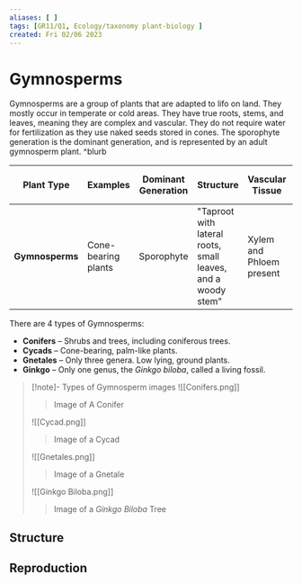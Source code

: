 ```yaml
---
aliases: [ ]
tags: [GR11/Q1, Ecology/taxonomy plant-biology ]
created: Fri 02/06 2023
---
```

# Gymnosperms
 Gymnosperms are a group of plants that are adapted to lifo on land. They mostly occur in temperate or cold areas. They have true roots, stems, and leaves, meaning they are complex and vascular. They do not require water for fertilization as they use naked seeds stored in cones. The sporophyte generation is the dominant generation, and is represented by an adult gymnosperm plant. ^blurb


| **Plant Type**  | **Examples**        | **Dominant Generation** | **Structure**                                                | **Vascular Tissue**      | **Spores or Seeds** | **Fruit**    | **Dependency on water for reproduction** |
| --------------- | ------------------- | ----------------------- | ------------------------------------------------------------ | ------------------------ | ------------------- | ------------ | ---------------------------------------- |
| **Gymnosperms** | Cone-bearing plants | Sporophyte              | "Taproot with lateral roots, small leaves, and a woody stem" | Xylem and Phloem present | Naked Seeds         | Cone-bearing | Water not needed for fertilization       |
 
There are 4 types of Gymnosperms:
- **Conifers** – Shrubs and trees, including coniferous trees. 
- **Cycads** – Cone-bearing, palm-like plants.
- **Gnetales** – Only three genera. Low lying, ground plants.
- **Ginkgo** – Only one genus, the *Ginkgo biloba*, called a living fossil. 

> [!note]- Types of Gymnosperm images
> ![[Conifers.png]]
> > Image of A Conifer
> 
> ![[Cycad.png]]
> > Image of a Cycad
> 
> ![[Gnetales.png]]
> > Image of a Gnetale
> 
> ![[Ginkgo Biloba.png]]
> > Image of a *Ginkgo Biloba* Tree


## Structure

## Reproduction